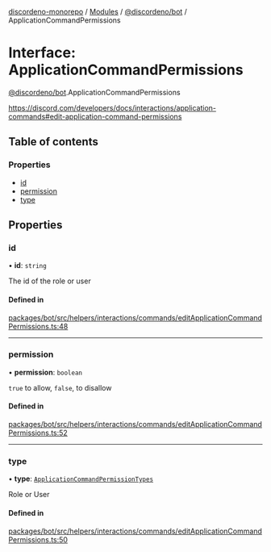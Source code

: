 [discordeno-monorepo](../README.md) / [Modules](../modules.md) / [@discordeno/bot](../modules/discordeno_bot.md) / ApplicationCommandPermissions

# Interface: ApplicationCommandPermissions

[@discordeno/bot](../modules/discordeno_bot.md).ApplicationCommandPermissions

https://discord.com/developers/docs/interactions/application-commands#edit-application-command-permissions

## Table of contents

### Properties

- [id](discordeno_bot.ApplicationCommandPermissions.md#id)
- [permission](discordeno_bot.ApplicationCommandPermissions.md#permission)
- [type](discordeno_bot.ApplicationCommandPermissions.md#type)

## Properties

### id

• **id**: `string`

The id of the role or user

#### Defined in

[packages/bot/src/helpers/interactions/commands/editApplicationCommandPermissions.ts:48](https://github.com/deepsarda/discordeno/blob/c6dc30bb/packages/bot/src/helpers/interactions/commands/editApplicationCommandPermissions.ts#L48)

---

### permission

• **permission**: `boolean`

`true` to allow, `false`, to disallow

#### Defined in

[packages/bot/src/helpers/interactions/commands/editApplicationCommandPermissions.ts:52](https://github.com/deepsarda/discordeno/blob/c6dc30bb/packages/bot/src/helpers/interactions/commands/editApplicationCommandPermissions.ts#L52)

---

### type

• **type**: [`ApplicationCommandPermissionTypes`](../enums/discordeno_bot.ApplicationCommandPermissionTypes.md)

Role or User

#### Defined in

[packages/bot/src/helpers/interactions/commands/editApplicationCommandPermissions.ts:50](https://github.com/deepsarda/discordeno/blob/c6dc30bb/packages/bot/src/helpers/interactions/commands/editApplicationCommandPermissions.ts#L50)
